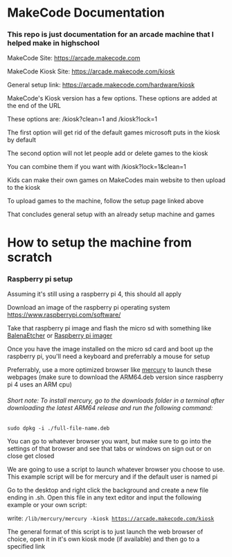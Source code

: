 # MakeCode Documentation

### This repo is just documentation for an arcade machine that I helped make in highschool

MakeCode Site: <https://arcade.makecode.com>

MakeCode Kiosk Site: <https://arcade.makecode.com/kiosk>

General setup link: <https://arcade.makecode.com/hardware/kiosk>

MakeCode's Kiosk version has a few options. These options are added at the end of the URL

These options are: /kiosk?clean=1 and /kiosk?lock=1

The first option will get rid of the default games microsoft puts in the kiosk by default

The second option will not let people add or delete games to the kiosk

You can combine them if you want with /kiosk?lock=1&clean=1

Kids can make their own games on MakeCodes main website to then upload to the kiosk

To upload games to the machine, follow the setup page linked above

That concludes general setup with an already setup machine and games



# How to setup the machine from scratch

### Raspberry pi setup

Assuming it's still using a raspberry pi 4, this should all apply

Download an image of the raspberry pi operating system <https://www.raspberrypi.com/software/>

Take that raspberry pi image and flash the micro sd with something like [BalenaEtcher](https://etcher.balena.io/) or [Raspberry pi imager](https://www.raspberrypi.com/software/)

Once you have the image installed on the micro sd card and boot up the raspberry pi, you'll need a keyboard and preferrably a mouse for setup

Preferrably, use a more optimized browser like [mercury](https://github.com/Alex313031/Mercury/releases) to launch these webpages (make sure to download the ARM64.deb version since raspberry pi 4 uses an ARM cpu)

###### Short note: To install mercury, go to the downloads folder in a terminal after downloading the latest ARM64 release and run the following command: 

<code>sudo dpkg -i ./full-file-name.deb</code>

You can go to whatever browser you want, but make sure to go into the settings of that browser and see that tabs or windows on sign out or on close get closed

We are going to use a script to launch whatever browser you choose to use. This example script will be for mercury and if the default user is named pi

Go to the desktop and right click the background and create a new file ending in .sh. Open this file in any text editor and input the following example or your own script: 

write: <code>/lib/mercury/mercury -kiosk https://arcade.makecode.com/kiosk </code>

The general format of this script is to just launch the web browser of choice, open it in it's own kiosk mode (if available) and then go to a specified link